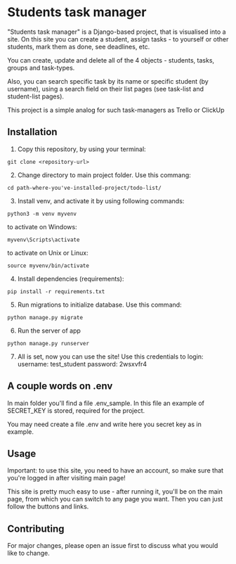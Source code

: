 # Students task manager

"Students task manager" is a Django-based project, that is visualised into a site. On this site you can create a student, assign tasks - to yourself or other students, mark them as done, see deadlines, etc.

You can create, update and delete all of the 4 objects - students, tasks, groups and task-types.

Also, you can search specific task by its name or specific student (by username), using a search field on their list pages (see task-list and student-list pages).

This project is a simple analog for such task-managers as Trello or ClickUp

## Installation

1. Copy this repository, by using your terminal:
```git
git clone <repository-url>
```
2. Change directory to main project folder. Use this commang:
```git
cd path-where-you've-installed-project/todo-list/
```
3. Install venv, and activate it by using following commands:
```git
python3 -m venv myvenv
```
to activate on Windows:
```git
myvenv\Scripts\activate
```
to activate on Unix or Linux:
```git
source myvenv/bin/activate
```
4. Install dependencies (requirements):
```git
pip install -r requirements.txt
```
5. Run migrations to initialize database. Use this command:
```git
python manage.py migrate
```
6. Run the server of app
```git
python manage.py runserver
```
7. All is set, now you can use the site! Use this credentials to login:
username: test_student
password: 2wsxvfr4

## A couple words on .env
In main folder you'll find a file .env_sample. In this file an example of SECRET_KEY is stored, required for the project.

You may need create a file .env and write here you secret key as in example.

## Usage
Important: to use this site, you need to have an account, so make sure that you're logged in after visiting main page!

This site is pretty much easy to use - after running it, you'll be on the main page, from which you can switch to any page you want. Then you can just follow the buttons and links.

## Contributing

For major changes, please open an issue first to discuss what you would like to change.
